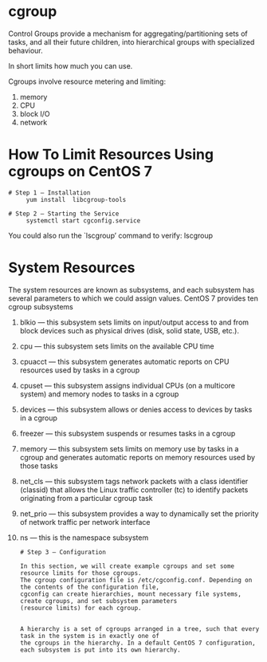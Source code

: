 # cgroup
Control Groups provide a mechanism for aggregating/partitioning sets of tasks, and all their future children,
into hierarchical groups with specialized behaviour.

In short limits how much you can use.
  
Cgroups involve resource metering and limiting:

 1. memory
 2. CPU
 3. block I/O
 4. network
 
# How To Limit Resources Using cgroups on CentOS 7

    # Step 1 — Installation
         yum install  libcgroup-tools

    # Step 2 — Starting the Service
         systemctl start cgconfig.service  

You could also run the `lscgroup’ command to verify:
     lscgroup
     
     
# System Resources 
The system resources are known as subsystems, and each subsystem has several parameters to which we could
assign values. CentOS 7 provides ten cgroup subsystems


1. blkio — this subsystem sets limits on input/output access to and from block devices such as physical drives (disk, solid state, USB, etc.).

2. cpu — this subsystem sets limits on the available CPU time

3. cpuacct — this subsystem generates automatic reports on CPU resources used by tasks in a cgroup

4. cpuset — this subsystem assigns individual CPUs (on a multicore system) and memory nodes to tasks in a cgroup

5. devices — this subsystem allows or denies access to devices by tasks in a cgroup

6. freezer — this subsystem suspends or resumes tasks in a cgroup

7. memory — this subsystem sets limits on memory use by tasks in a cgroup and generates automatic reports on memory resources used by those tasks

8. net_cls — this subsystem tags network packets with a class identifier (classid) that allows the Linux traffic controller (tc) to identify packets originating from a particular cgroup task

9. net_prio — this subsystem provides a way to dynamically set the priority of network traffic per network interface

10. ns — this is the namespace subsystem     

     
        # Step 3 — Configuration
        
        In this section, we will create example cgroups and set some resource limits for those cgroups. 
        The cgroup configuration file is /etc/cgconfig.conf. Depending on the contents of the configuration file, 
        cgconfig can create hierarchies, mount necessary file systems, create cgroups, and set subsystem parameters 
        (resource limits) for each cgroup.


        A hierarchy is a set of cgroups arranged in a tree, such that every task in the system is in exactly one of 
        the cgroups in the hierarchy. In a default CentOS 7 configuration, each subsystem is put into its own hierarchy.



